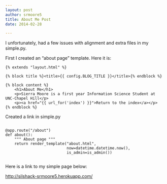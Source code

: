 ```yaml
---
layout: post
author: srmoore5
title: About Me Post
date: 2014-02-28

---
```



I unfortunately, had a few issues with alignment and extra files in my simple.py.

First I created an “about page” template. Here it is:

```
{% extends "layout.html" %}

{% block title %}<title>{{ config.BLOG_TITLE }}</title>{% endblock %}

{% block content %}
	<h1>About Me</h1>
	<p>Sierra Moore is a first year Information Science Student at UNC-Chapel Hill</p>
	<p><a href="{{ url_for('index') }}">Return to the index</a></p>
{% endblock %}

```


Created a link in simple.py


```

@app.route("/about")
def about():
    """ About page """
    return render_template("about.html", 
                           now=datetime.datetime.now(),
                           is_admin=is_admin())
  
```


Here is a link to my simple page below:

http://silshack-srmoore5.herokuapp.com/

